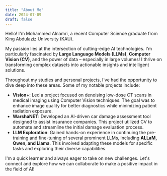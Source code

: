 ```yaml
---
title: "About Me"
date: 2024-07-09
draft: false
---
```


Hello! I'm Mohammed Alnamri, a recent Computer Science graduate from King Abdulaziz University (KAU).

My passion lies at the intersection of cutting-edge AI technologies. I'm particularly fascinated by **Large Language Models (LLMs)**, **Computer Vision (CV)**, and the power of data – especially in large volumes! I thrive on transforming complex datasets into actionable insights and intelligent solutions.

Throughout my studies and personal projects, I've had the opportunity to dive deep into these areas. Some of my notable projects include:

*   **Vision+**: Led a project focused on denoising low-dose CT scans in medical imaging using Computer Vision techniques. The goal was to enhance image quality for better diagnostics while minimizing patient radiation exposure.
*   **WarshaNET**: Developed an AI-driven car damage assessment tool designed to assist insurance companies. This project utilized CV to automate and streamline the initial damage evaluation process.
*   **LLM Exploration**: Gained hands-on experience in continuing the pre-training and fine-tuning of several prominent LLMs, including **ALLaM, Qwen, and Llama**. This involved adapting these models for specific tasks and exploring their diverse capabilities.

I'm a quick learner and always eager to take on new challenges. Let's connect and explore how we can collaborate to make a positive impact in the field of AI!



